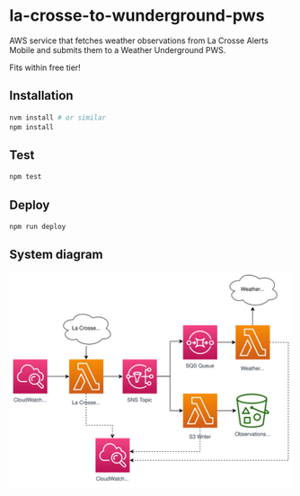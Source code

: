 # la-crosse-to-wunderground-pws

AWS service that fetches weather observations from La Crosse Alerts Mobile and submits them to a
Weather Underground PWS.

Fits within free tier!

## Installation

```sh
nvm install # or similar
npm install
```

## Test

```sh
npm test
```

## Deploy

```sh
npm run deploy
```

## System diagram

![](doc/diagram.svg)
